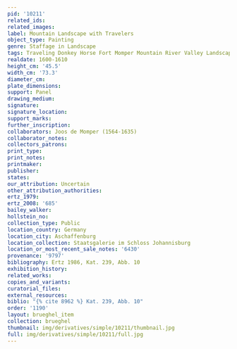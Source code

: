```yaml
---
pid: '10211'
related_ids: 
related_images: 
label: Mountain Landscape with Travelers
object_type: Painting
genre: Staffage in Landscape
tags: Traveling Donkey Horse Fort Momper Mountain River Valley Landscape
realdate: 1600-1610
height_cm: '45.5'
width_cm: '73.3'
diameter_cm: 
plate_dimensions: 
support: Panel
drawing_medium: 
signature: 
signature_location: 
support_marks: 
further_inscription: 
collaborators: Joos de Momper (1564-1635)
collaborator_notes: 
collectors_patrons: 
print_type: 
print_notes: 
printmaker: 
publisher: 
states: 
our_attribution: Uncertain
other_attribution_authorities: 
ertz_1979: 
ertz_2008: '685'
bailey_walker: 
hollstein_no: 
collection_type: Public
location_country: Germany
location_city: Aschaffenburg
location_collection: Staatsgalerie im Schloss Johannisburg
location_or_most_recent_sale_notes: '6430'
provenance: '9797'
bibliography: Ertz 1986, Kat. 239, Abb. 10
exhibition_history: 
related_works: 
copies_and_variants: 
curatorial_files: 
external_resources: 
biblio: "{% cite 8962 %} Kat. 239, Abb. 10"
order: '1190'
layout: brueghel_item
collection: brueghel
thumbnail: img/derivatives/simple/10211/thumbnail.jpg
full: img/derivatives/simple/10211/full.jpg
---
```

